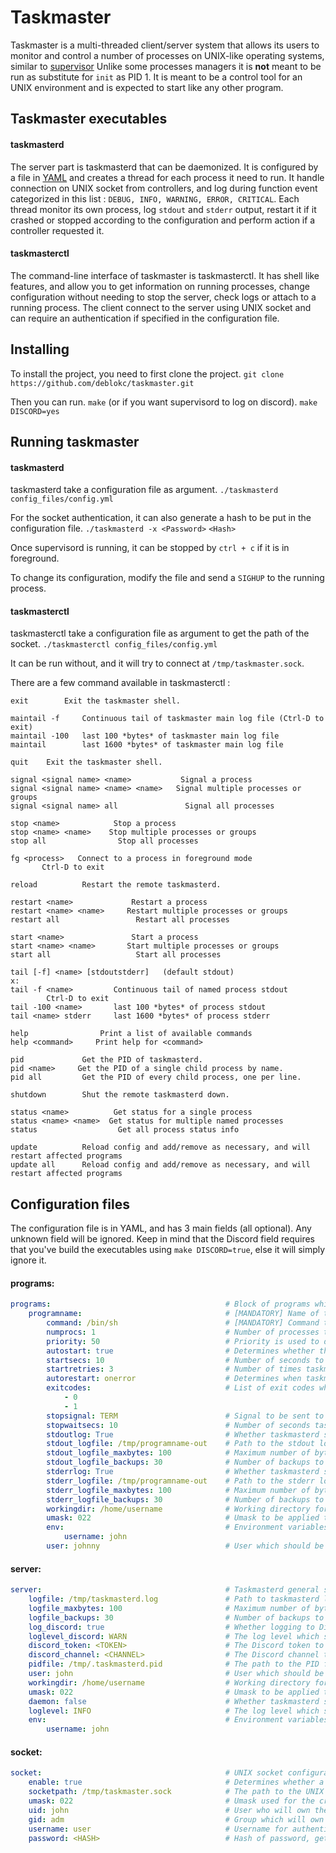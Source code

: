 # Taskmaster
Taskmaster is a multi-threaded client/server system that allows its users to monitor and control a number of processes on UNIX-like operating systems, similar to [supervisor](http://supervisord.org/)
Unlike some processes managers it is **not** meant to be run as substitute for `init` as PID 1. It is meant to be a control tool for an UNIX environment and is expected to start like any other program.
## Taskmaster executables
#### taskmasterd

The server part is taskmasterd that can be daemonized. It is configured by a file in [YAML](https://yaml.org/) and creates a thread for each process it need to run. It handle connection on UNIX socket from controllers, and log during function event categorized in this list : `DEBUG, INFO, WARNING, ERROR, CRITICAL`.
Each thread monitor its own process, log `stdout` and `stderr` output, restart it if it crashed or stopped according to the configuration and perform action if a controller requested it.

#### taskmasterctl

The command-line interface of taskmaster is taskmasterctl. It has shell like features, and allow you to get information on running processes, change configuration without needing to stop the server, check logs or attach to a running process.
The client connect to the server using UNIX socket and can require an authentication if specified in the configuration file.

## Installing

To install the project, you need to first clone the project.
```git clone https://github.com/deblokc/taskmaster.git```

Then you can run.
```make```
(or if you want supervisord to log on discord).
```make DISCORD=yes```

## Running taskmaster

#### taskmasterd
taskmasterd take a configuration file as argument.
`./taskmasterd config_files/config.yml`

For the socket authentication, it can also generate a hash to be put in the configuration file.
`./taskmasterd -x <Password>`
`<Hash>`

Once supervisord is running, it can be stopped by `ctrl + c` if it is in foreground.

To change its configuration, modify the file and send a `SIGHUP` to the running process.

#### taskmasterctl
taskmasterctl take a configuration file as argument to get the path of the socket.
`./taskmasterctl config_files/config.yml`

It can be run without, and it will try to connect at `/tmp/taskmaster.sock`.

There are a few command available in taskmasterctl : 
```
exit        Exit the taskmaster shell.

maintail -f     Continuous tail of taskmaster main log file (Ctrl-D to exit)
maintail -100   last 100 *bytes* of taskmaster main log file
maintail        last 1600 *bytes* of taskmaster main log file

quit    Exit the taskmaster shell.

signal <signal name> <name>           Signal a process
signal <signal name> <name> <name>   Signal multiple processes or groups
signal <signal name> all               Signal all processes

stop <name>            Stop a process
stop <name> <name>    Stop multiple processes or groups
stop all                Stop all processes

fg <process>   Connect to a process in foreground mode
       Ctrl-D to exit

reload          Restart the remote taskmasterd.

restart <name>             Restart a process
restart <name> <name>     Restart multiple processes or groups
restart all                 Restart all processes

start <name>               Start a process
start <name> <name>       Start multiple processes or groups
start all                   Start all processes

tail [-f] <name> [stdoutstderr]   (default stdout)
x:
tail -f <name>         Continuous tail of named process stdout
        Ctrl-D to exit
tail -100 <name>       last 100 *bytes* of process stdout
tail <name> stderr     last 1600 *bytes* of process stderr

help                Print a list of available commands
help <command>     Print help for <command>

pid             Get the PID of taskmasterd.
pid <name>     Get the PID of a single child process by name.
pid all         Get the PID of every child process, one per line.

shutdown        Shut the remote taskmasterd down.

status <name>          Get status for a single process
status <name> <name>  Get status for multiple named processes
status                  Get all process status info

update          Reload config and add/remove as necessary, and will restart affected programs
update all      Reload config and add/remove as necessary, and will restart affected programs
```

## Configuration files

The configuration file is in YAML, and has 3 main fields (all optional). Any unknown field will be ignored. Keep in mind that the Discord field requires that you've build the executables using `make DISCORD=true`, else it will simply ignore it.

#### programs:
```yaml
programs:                                       # Block of programs which will be managed by taskmasterd. If a program name is defined twice or more, only its last definition will remain
    programname:                                # [MANDATORY] Name of the program
        command: /bin/sh                        # [MANDATORY] Command to run. Note that it does not support environement variable expansions and escape sequences are limited to double quotes and single quotes according to bash POSIX behavior.
        numprocs: 1                             # Number of processes to run for this program. Note that a hard limit of 100 total processes is imposed. Accepted values range from 1 to 100. Default value: 1
        priority: 50                            # Priority is used to determine the order in which programs will be started and stopped. Lower starts first and terminates last. Accepted values range from 0 to 999. Default value: 999
        autostart: true                         # Determines whether the program should be started when taskmasterd starts. If false the program can be started via taskmasterctl. Accepted values are true, True, on, yes, false, False, off, no. Default value: true
        startsecs: 10                           # Number of seconds to wait until the program is considered as successfully started (when it moves from STARTING to RUNNING state). Accepted values range from 0 to 300. Default value: 3
        startretries: 3                         # Number of times taskmasterd should try to start the program if it fails to move from STARTING to RUNNING state. Accepted values range from 1 to 10. Default value: 3
        autorestart: onerror                    # Determines when taskmasterd should automatically try to restart a program in RUNNING state which exits. Accepted values are never, onerror, always. Default value: onerror
        exitcodes:                              # List of exit codes which are considered normal exit codes (i.e.: No error happened). This value is used for the autorestart property if it is set as onerror. Accepted values range from 0 to INT_MAX. Default value: 0 
            - 0                                  
            - 1
        stopsignal: TERM                        # Signal to be sent to the process to stop it. Accepted values are TERM, HUP, INT, QUIT, KILL, USR1, USR2. Default value: TERM
        stopwaitsecs: 10                        # Number of seconds taskmasterd should leave the process to terminate when it sends a stopsignal before forcingly killing it. Accepted values range from 0 to 300. Default value: 5
        stdoutlog: True                         # Whether taskmasterd should log the stdout of the process. Accepted values are true, True, on, yes, false, False, off, no. Default value: true
        stdout_logfile: /tmp/programname-out    # Path to the stdout logfile for the process if logging is enabled.
        stdout_logfile_maxbytes: 100            # Maximum number of bytes for each stdout logfile. Accepted values range from 100 to 1073741824 (1Go). Default value: 5242880 (5Mo)
        stdout_logfile_backups: 30              # Number of backups to keep for the stdout logfiles. Numbers will be added at the end of the chosen filename starting from 1 to the number of backups chosen. Accepted values range from 0 to 100. Default value: 10
        stderrlog: True                         # Whether taskmasterd should log the stderr of the process. Accepted values are true, True, on, yes, false, False, off, no. Default value: true
        stderr_logfile: /tmp/programname-out    # Path to the stderr logfile for the process if logging is enabled.
        stderr_logfile_maxbytes: 100            # Maximum number of bytes for each stderr logfile. Accepted values range from 100 to 1073741824 (1Go). Default value: 5242880 (5Mo)
        stderr_logfile_backups: 30              # Number of backups to keep for the stderr logfiles. Numbers will be added at the end of the chosen filename starting from 1 to the number of backups chosen. Accepted values range from 0 to 100. Default value: 10
        workingdir: /home/username              # Working directory for the process.
        umask: 022                              # Umask to be applied to the process in octal. Accepted values range from 0 to 0777 (in octal). Default value: 022 (in octal)
        env:                                    # Environment variables for the process.
            username: john
        user: johnny                            # User which should be running the process (user will be set with setuid)
```

#### server:
```yaml
server:                                         # Taskmasterd general server configuration
    logfile: /tmp/taskmasterd.log               # Path to taskmasterd logfile
    logfile_maxbytes: 100                       # Maximum number of bytes for each stdout logfile. Accepted values range from 100 to 1073741824 (1Go). Default value: 5242880 (5Mo)
    logfile_backups: 30                         # Number of backups to keep for the stdout logfiles. Numbers will be added at the end of the chosen filename starting from 1 to the number of backups chosen. Accepted values range from 0 to 100. Default value: 10
    log_discord: true                           # Whether logging to Discord should be enabled. Accepted values are true, True, on, yes, false, False, off, no. Default value: false
    loglevel_discord: WARN                      # The log level which should be applied for Discord. Accepted values are DEBUG, INFO, WARN, ERROR, CRITICAL. It is not recommended to enable DEBUG logging to Discord for performance reasons.
    discord_token: <TOKEN>                      # The Discord token to use the API. The token can also be exported as en environment variable named DISCORD_TOKEN before starting taskmasterd, which improves privacy. Mandatory if logging to Discord is enabled.
    discord_channel: <CHANNEL>                  # The Discord channel to which the messages should be sent. The channel can also be exported as en environment variable named DISCORD_CHANNEL before starting taskmasterd, which improves privacy. Mandatory if logging to Discord is enabled.
    pidfile: /tmp/.taskmasterd.pid              # The path to the PID file for taskmasterd
    user: john                                  # User which should be running taskmasterd (user will be set with setuid)
    workingdir: /home/username                  # Working directory for taskmasterd.
    umask: 022                                  # Umask to be applied to the process in octal. Accepted values range from 0 to 0777 (in octal). Default value: 022 (in octal)
    daemon: false                               # Whether taskmasterd should be started as a daemon or not. If taskmasterd is not running as a daemon, logs will be displayed in the shell according to the loglevel chosen in addition to being written in the logfile. Accepted values are true, True, on, yes, false, False, off, no. Default value: false
    loglevel: INFO                              # The log level which should be applied for log messages. Accepted values are DEBUG, INFO, WARN, ERROR, CRITICAL. It is not recommended to enable DEBUG for performance reasons.
    env:                                        # Environment variables for taskmasterd. Processes will inherit them.
        username: john
```

#### socket:

```yaml
socket:                                         # UNIX socket configuration used to communicate between taskmasterd and taskmasterctl
    enable: true                                # Determines whether a socket should be created. Accepted values are true, True, on, yes, false, False, off, no. Default value: false
    socketpath: /tmp/taskmaster.sock            # The path to the UNIX socket. This path will also be used for taskmasterctl. It is recommended to use absolute paths.
    umask: 022                                  # Umask used for the creation of the socket in octal. This will determine who has the rights to communicate with taskmasterd. Accepted values range from 0 to 0777 (in octal). Default value: 022 (in octal)
    uid: john                                   # User who will own the UNIX socket
    gid: adm                                    # Group which will own the UNIX socket
    username: user                              # Username for authentication
    password: <HASH>                            # Hash of password, get it by using ./taskmasterd -x <PASSWORD>
```
